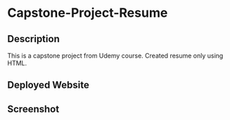 # Capstone-Project-Resume

## Description

This is a capstone project from Udemy course. Created resume only using HTML.

## Deployed Website



## Screenshot

